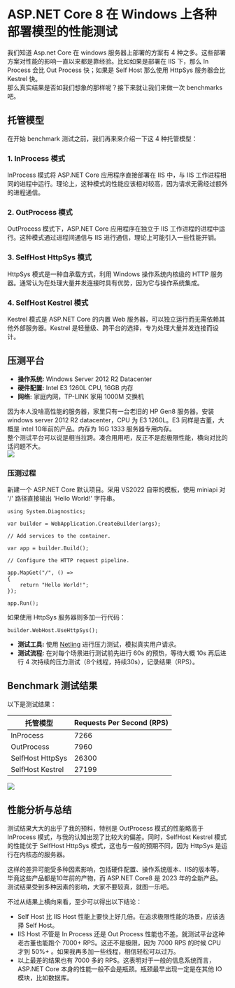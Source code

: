 # ASP.NET Core 8 在 Windows 上各种部署模型的性能测试

我们知道 Asp.net Core 在 windows 服务器上部署的方案有 4 种之多。这些部署方案对性能的影响一直以来都是靠经验。比如如果是部署在 IIS 下，那么 In Process 会比 Out Process 快；如果是 Self Host 那么使用 HttpSys 服务器会比 Kestrel 快。   
那么真实结果是否如我们想象的那样呢？接下来就让我们来做一次 benchmarks 吧。

## 托管模型
在开始 benchmark 测试之前，我们再来来介绍一下这 4 种托管模型：

### 1. InProcess 模式

InProcess 模式将 ASP.NET Core 应用程序直接部署在 IIS 中，与 IIS 工作进程相同的进程中运行。理论上，这种模式的性能应该相对较高，因为请求无需经过额外的进程通信。

### 2. OutProcess 模式

OutProcess 模式下，ASP.NET Core 应用程序在独立于 IIS 工作进程的进程中运行。这种模式通过进程间通信与 IIS 进行通信，理论上可能引入一些性能开销。

### 3. SelfHost HttpSys 模式

HttpSys 模式是一种自承载方式，利用 Windows 操作系统内核级的 HTTP 服务器。通常认为在处理大量并发连接时具有优势，因为它与操作系统集成。

### 4. SelfHost Kestrel 模式

Kestrel 模式是 ASP.NET Core 的内置 Web 服务器，可以独立运行而无需依赖其他外部服务器。Kestrel 是轻量级、跨平台的选择，专为处理大量并发连接而设计。

## 压测平台

- **操作系统:** Windows Server 2012 R2 Datacenter
- **硬件配置:** Intel E3 1260L CPU, 16GB 内存
- **网络:** 家庭内网，TP-LINK 家用 1000M 交换机

因为本人没啥高性能的服务器，家里只有一台老旧的 HP Gen8 服务器。安装 windows server 2012 R2 datacenter，CPU 为 E3 1260L。E3 同样是古董，大概是 intel 10年前的产品。内存为 16G 1333 服务器专用内存。    
整个测试平台可以说是相当拉跨。凑合用用吧，反正不是彪极限性能，横向对比的话问题不大。    
![](https://static.xbaby.xyz/微信截图_20231210180316.png)   
### 压测过程

新建一个 ASP.NET Core 默认项目。采用 VS2022 自带的模板，使用 miniapi 对 '/' 路径直接输出 'Hello World!' 字符串。   
```
using System.Diagnostics;

var builder = WebApplication.CreateBuilder(args);

// Add services to the container.

var app = builder.Build();

// Configure the HTTP request pipeline.

app.MapGet("/", () =>
{
    return "Hello World!";
});

app.Run();

```
如果使用 HttpSys 服务器则多加一行代码：
```
builder.WebHost.UseHttpSys();
```

- **测试工具:** 使用 [Netling](https://github.com/hallatore/Netling) 进行压力测试，模拟真实用户请求。 
- **测试流程:** 在对每个场景进行测试前先进行 60s 的预热，等待大概 10s 再后进行 4 次持续的压力测试（8个线程，持续30s），记录结果（RPS）。

## Benchmark 测试结果

以下是测试结果：

| 托管模型 | Requests Per Second (RPS) |
|---------|---------------------------|
| InProcess | 7266 |
| OutProcess | 7960 |
| SelfHost HttpSys | 26300 |
| SelfHost Kestrel | 27199 |

![](https://static.xbaby.xyz/微信截图_20231210174651.png)

## 性能分析与总结

测试结果大大的出乎了我的预料，特别是 OutProcess 模式的性能略高于 InProcess 模式，与我的认知出现了比较大的偏差。同时，SelfHost Kestrel 模式的性能优于 SelfHost HttpSys 模式，这也与一般的预期不同，因为 HttpSys 是运行在内核态的服务器。

这样的差异可能受多种因素影响，包括硬件配置、操作系统版本、IIS的版本等，毕竟这些产品都是10年前的产物，而 ASP.NET Core8 是 2023 年的全新产品。测试结果受到多种因素的影响，大家不要较真，就图一乐吧。

不过从结果上横向来看，至少可以得出以下结论：   
* Self Host 比 IIS Host 性能上要快上好几倍。在追求极限性能的场景，应该选择 Self Host。
* IIS Host 不管是 In Process 还是 Out Process 性能也不差。就测试平台这种老古董也能跑个 7000+ RPS。这还不是极限，因为 7000 RPS 的时候 CPU 才到 50%+ 。如果我再多加一些线程，相信轻松可以过万。
* 以上最差的结果也有 7000 多的 RPS。这表明对于一般的信息系统而言，ASP.NET Core 本身的性能一般不会是瓶颈。瓶颈最早出现一定是在其他 IO 模块，比如数据库。